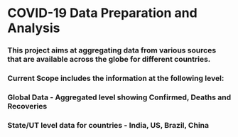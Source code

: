 # COVID-19 Data Preparation and Analysis

### This project aims at aggregating data from various sources that are available across the globe for different countries.
### Current Scope includes the information at the following level:
### Global Data - Aggregated level showing Confirmed, Deaths and Recoveries
### State/UT level data for countries - India, US, Brazil, China

